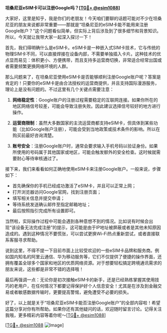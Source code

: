 **坦桑尼亚eSIM卡可以注册Google吗？[[TG💪+ @esim1088](https://t.me/s/esim1088)]**

大家好，这里是知乎，我是你们的老朋友！今天咱们要聊的话题可能对不少在坦桑尼亚的朋友来说都非常重要——那就是“坦桑尼亚的eSIM卡能不能用来注册Google账户？”这个问题看似简单，但实际上背后涉及到了很多细节和背景知识。所以，今天就让我带大家一起深入探讨一下！

首先，我们得明确什么是eSIM卡。eSIM卡是一种嵌入式SIM卡技术，它与传统的物理SIM卡不同，可以直接焊接在设备内部，不需要单独插入卡片。这种技术的优点显而易见：体积更小、方便携带，而且支持多运营商切换，非常适合经常出国或者需要频繁更换网络环境的人群。

那么问题来了，在坦桑尼亚使用eSIM卡是否能够顺利注册Google账户呢？答案是肯定的！只要你的eSIM卡是由合法授权的运营商提供，并且支持国际漫游服务，理论上是没有问题的。不过这里有几个关键点需要注意：

1. **网络稳定性**：Google账户的注册过程需要稳定的互联网连接。如果你所在的地区网络信号较差，可能会导致注册失败。因此建议选择信号较好的地方进行操作。
   
2. **运营商限制**：虽然大多数国家的主流运营商都支持eSIM卡，但具体到某些功能（比如Google账户注册），可能会受到当地政策或技术条件的影响。所以在购买前最好咨询清楚。

3. **账号安全**：注册Google账户时，通常会要求输入手机号码以验证身份。如果所使用的号码属于其他国家或地区，可能会触发额外的安全检查。这时候就需要耐心等待审核通过了。

接下来，我们来看看如何正确地使用eSIM卡来注册Google账户。一般来说，步骤如下：
- 首先确保你的手机已经成功激活了eSIM卡，并且可以正常上网；
- 打开浏览器访问Google官网，找到注册页面；
- 填写相关信息并提交申请；
- 等待系统发送确认邮件至指定邮箱地址；
- 最后按照指引完成所有设置即可。

当然啦，实际操作过程中可能会遇到各种意想不到的情况。比如说有时候会出现“该设备无法完成注册”的提示，这可能是由于IP地址被屏蔽或者是其他未知原因造成的。遇到这种情况不要慌张，可以尝试更换Wi-Fi热点重新尝试，或者直接联系客服寻求帮助。

说到这里，不得不提一下目前市面上比较受欢迎的一些eSIM卡品牌和服务商。例如国内知名的阿里云通信、华为移动服务等，它们不仅提供了便捷的操作界面，还拥有覆盖全球多个国家和地区的优质网络资源。对于想要轻松搞定跨境通讯需求的朋友来说，这些都是非常不错的选择哦！

最后再强调一点：无论你是初次接触eSIM卡的新手，还是已经熟练掌握其使用技巧的老用户，在任何情况下都要记得保护好个人信息安全！尤其是在涉及到金融交易或者敏感数据传输时，更要提高警惕，避免遭受不必要的损失。

好了，以上就是关于“坦桑尼亚eSIM卡能否注册Google账户”的全部内容啦！希望这篇分享对你有所帮助。如果你还有其他疑问的话，欢迎随时留言讨论。记得关注我哦，更多精彩内容等着你呢～[[TG💪+ @esim1088](https://t.me/s/esim1088)]

[[TG💪+ @esim1088](https://t.me/s/esim1088) ![Image](https://i.postimg.cc/4NQfJmqS/Snipaste-2025-05-13-00-14-12.png)]